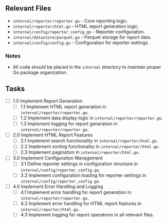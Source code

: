 ## Relevant Files

- `internal/reporter/reporter.go` - Core reporting logic.
- `internal/reporter/html.go` - HTML report generation logic.
- `internal/config/reporter_config.go` - Reporter configuration.
- `internal/datastore/parquet.go` - Parquet storage for report data.
- `internal/config/config.go` - Configuration for reporter settings.

### Notes

- All code should be placed in the `internal` directory to maintain proper Go package organization.

## Tasks

- [ ] 1.0 Implement Report Generation
  - [ ] 1.1 Implement HTML report generation in `internal/reporter/reporter.go`.
  - [ ] 1.2 Implement data display logic in `internal/reporter/reporter.go`.
  - [ ] 1.3 Implement logging for report generation in `internal/reporter/reporter.go`.
- [ ] 2.0 Implement HTML Report Features
  - [ ] 2.1 Implement search functionality in `internal/reporter/html.go`.
  - [ ] 2.2 Implement sorting functionality in `internal/reporter/html.go`.
  - [ ] 2.3 Implement pagination in `internal/reporter/html.go`.
- [ ] 3.0 Implement Configuration Management
  - [ ] 3.1 Define reporter settings in configuration structure in `internal/config/reporter_config.go`.
  - [ ] 3.2 Implement configuration loading for reporter settings in `internal/config/reporter_config.go`.
- [ ] 4.0 Implement Error Handling and Logging
  - [ ] 4.1 Implement error handling for report generation in `internal/reporter/reporter.go`.
  - [ ] 4.2 Implement error handling for HTML report features in `internal/reporter/html.go`.
  - [ ] 4.3 Implement logging for report operations in all relevant files. 
